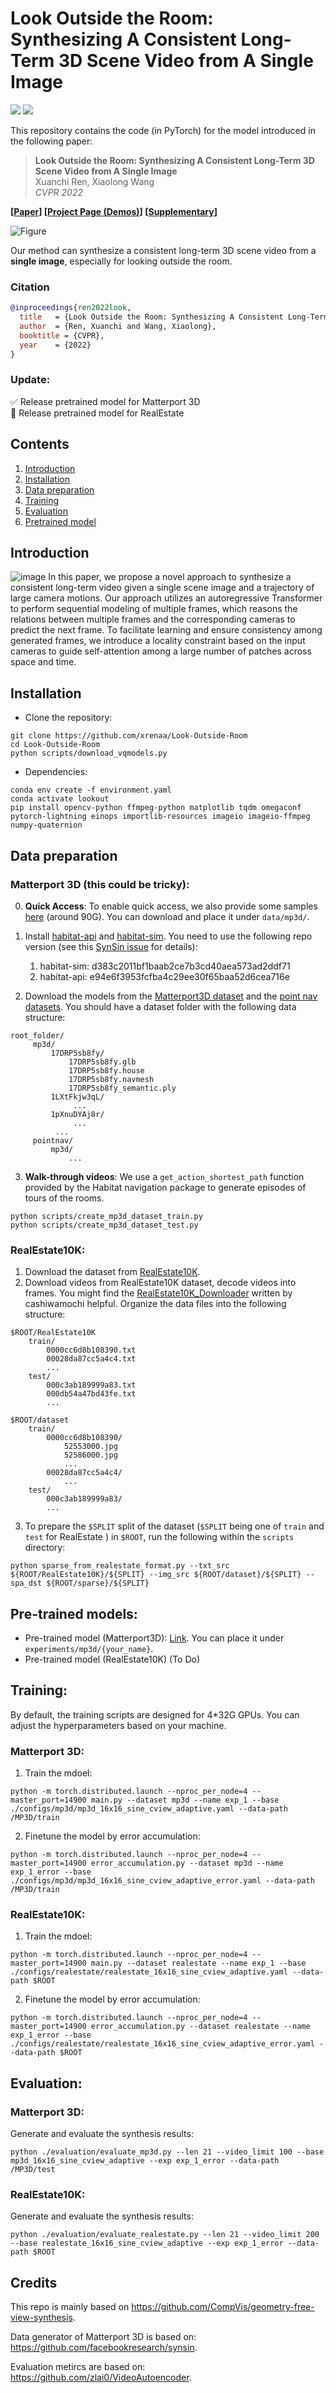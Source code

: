 # Look Outside the Room: Synthesizing A Consistent Long-Term 3D Scene Video from A Single Image
<a href="https://arxiv.org/abs/2203.09457"><img src="https://img.shields.io/badge/arXiv-2203.09457-b31b1b.svg"></a>
<a href="https://opensource.org/licenses/MIT"><img src="https://img.shields.io/badge/License-MIT-yellow.svg"></a>

This repository contains the code (in PyTorch) for the model introduced in the following paper:

> **Look Outside the Room: Synthesizing A Consistent Long-Term 3D Scene Video from A Single Image** <br>
> Xuanchi Ren, Xiaolong Wang <br>
> *CVPR 2022*<br>

**[[Paper](https://openaccess.thecvf.com/content/CVPR2022/papers/Ren_Look_Outside_the_Room_Synthesizing_a_Consistent_Long-Term_3D_Scene_CVPR_2022_paper.pdf)]
[[Project Page (Demos)](https://xrenaa.github.io/look-outside-room/)]
[[Supplementary](https://openaccess.thecvf.com/content/CVPR2022/supplemental/Ren_Look_Outside_the_CVPR_2022_supplemental.pdf)]**

![Figure](assets/teaser.gif)

Our method can synthesize a consistent long-term 3D scene video from a **single image**, especially for looking outside the room.

### Citation

```bibtex
@inproceedings{ren2022look,
  title   = {Look Outside the Room: Synthesizing A Consistent Long-Term 3D Scene Video from A Single Image},
  author  = {Ren, Xuanchi and Wang, Xiaolong},
  booktitle = {CVPR},
  year    = {2022}
}
```

### Update:

:white_check_mark: Release pretrained model for Matterport 3D  
:black_square_button: Release pretrained model for RealEstate

## Contents

1. [Introduction](#introduction)
2. [Installation](#installation)
3. [Data preparation](#data-preparation)
4. [Training](#training)
5. [Evaluation](#evaluation)
6. [Pretrained model](#pre-trained-models)

## Introduction
![image](https://xrenaa.github.io/look-outside-room/static/images/method.png)
In this paper, we propose a novel approach to synthesize a consistent long-term video given a single scene image and a trajectory of large camera motions. Our approach utilizes an autoregressive Transformer to perform sequential modeling of multiple frames, which reasons the relations between multiple frames and the corresponding cameras to predict the next frame. To facilitate learning and ensure consistency among generated frames, we introduce a locality constraint based on the input cameras to guide self-attention among a large number of patches across space and time.

## Installation
- Clone the repository:
```
git clone https://github.com/xrenaa/Look-Outside-Room
cd Look-Outside-Room
python scripts/download_vqmodels.py
```
- Dependencies:  
```
conda env create -f environment.yaml
conda activate lookout
pip install opencv-python ffmpeg-python matplotlib tqdm omegaconf pytorch-lightning einops importlib-resources imageio imageio-ffmpeg numpy-quaternion
```

## Data preparation
### Matterport 3D (this could be tricky):

0. **Quick Access**: To enable quick access, we also provide some samples [here](https://www.dropbox.com/s/wdfpkyyceenoigt/test.zip?dl=0) (around 90G). You can download and place it under ``data/mp3d/``.

1. Install [habitat-api](https://github.com/facebookresearch/habitat-api) and [habitat-sim](https://github.com/facebookresearch/habitat-sim). You need to use the following repo version (see this [SynSin issue](https://github.com/facebookresearch/synsin/issues/2) for details):
    1. habitat-sim: d383c2011bf1baab2ce7b3cd40aea573ad2ddf71
    2. habitat-api: e94e6f3953fcfba4c29ee30f65baa52d6cea716e

2. Download the models from the [Matterport3D dataset](https://niessner.github.io/Matterport/) and the [point nav datasets](https://github.com/facebookresearch/habitat-api#task-datasets). You should have a dataset folder with the following data structure:
```
root_folder/
     mp3d/
         17DRP5sb8fy/
             17DRP5sb8fy.glb  
             17DRP5sb8fy.house  
             17DRP5sb8fy.navmesh  
             17DRP5sb8fy_semantic.ply
         1LXtFkjw3qL/
              ...
         1pXnuDYAj8r/
              ...
          ...
     pointnav/
         mp3d/
             ...
```
3. **Walk-through videos**: We use a ``get_action_shortest_path`` function provided by the Habitat navigation package to generate episodes of tours of the rooms.
```
python scripts/create_mp3d_dataset_train.py
python scripts/create_mp3d_dataset_test.py
```

### RealEstate10K:
1. Download the dataset from [RealEstate10K](https://google.github.io/realestate10k/).
2. Download videos from RealEstate10K dataset, decode videos into frames. You might find the [RealEstate10K_Downloader](https://github.com/cashiwamochi/RealEstate10K_Downloader) written by cashiwamochi helpful. Organize the data files into the following structure:
```
$ROOT/RealEstate10K
    train/
        0000cc6d8b108390.txt
        00028da87cc5a4c4.txt
        ...
    test/
        000c3ab189999a83.txt
        000db54a47bd43fe.txt
        ...
        
$ROOT/dataset
    train/
        0000cc6d8b108390/
            52553000.jpg
            52586000.jpg
            ...
        00028da87cc5a4c4/
            ...
    test/
        000c3ab189999a83/
        ...
```
3. To prepare the `$SPLIT` split of the dataset (`$SPLIT` being one of `train` and `test` for RealEstate ) in `$ROOT`, run the following within the `scripts` directory:
```
python sparse_from_realestate_format.py --txt_src ${ROOT/RealEstate10K}/${SPLIT} --img_src ${ROOT/dataset}/${SPLIT} --spa_dst ${ROOT/sparse}/${SPLIT}
```

## Pre-trained models:

- Pre-trained model (Matterport3D): [Link](https://drive.google.com/file/d/1i744RlAPj7OYMf5cfrfLVnQ6CDMgQ3jT/view?usp=sharing). You can place it under `experiments/mp3d/{your_name}`.
- Pre-trained model (RealEstate10K) (To Do)

## Training:
By default, the training scripts are designed for 4*32G GPUs. You can adjust the hyperparameters based on your machine.
### Matterport 3D:
1. Train the mdoel:
```
python -m torch.distributed.launch --nproc_per_node=4 --master_port=14900 main.py --dataset mp3d --name exp_1 --base ./configs/mp3d/mp3d_16x16_sine_cview_adaptive.yaml --data-path /MP3D/train
```
2. Finetune the model by error accumulation:
```
python -m torch.distributed.launch --nproc_per_node=4 --master_port=14900 error_accumulation.py --dataset mp3d --name exp_1_error --base ./configs/mp3d/mp3d_16x16_sine_cview_adaptive_error.yaml --data-path /MP3D/train
```

### RealEstate10K:
1. Train the mdoel:
```
python -m torch.distributed.launch --nproc_per_node=4 --master_port=14900 main.py --dataset realestate --name exp_1 --base ./configs/realestate/realestate_16x16_sine_cview_adaptive.yaml --data-path $ROOT
```
2. Finetune the model by error accumulation:
```
python -m torch.distributed.launch --nproc_per_node=4 --master_port=14900 error_accumulation.py --dataset realestate --name exp_1_error --base ./configs/realestate/realestate_16x16_sine_cview_adaptive_error.yaml --data-path $ROOT
```

## Evaluation:
### Matterport 3D:
Generate and evaluate the synthesis results:
```
python ./evaluation/evaluate_mp3d.py --len 21 --video_limit 100 --base mp3d_16x16_sine_cview_adaptive --exp exp_1_error --data-path /MP3D/test
```

### RealEstate10K:
Generate and evaluate the synthesis results:
```
python ./evaluation/evaluate_realestate.py --len 21 --video_limit 200 --base realestate_16x16_sine_cview_adaptive --exp exp_1_error --data-path $ROOT
```

## Credits

This repo is mainly based on https://github.com/CompVis/geometry-free-view-synthesis.

Data generator of Matterport 3D is based on: https://github.com/facebookresearch/synsin.

Evaluation metircs are based on: https://github.com/zlai0/VideoAutoencoder.
